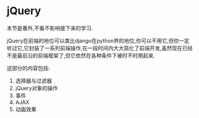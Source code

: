 # jQuery

本节是番外,不看不影响接下来的学习.

jQuery在前端的地位可以类比django在python界的地位,你可以不用它,但你一定听过它,它封装了一系列前端操作,在一段时间内大大简化了前端开发,虽然现在已经不是最前沿的前端框架了,但它依然在各种条件下被时不时用起来.

这部分的内容包括:

1. 选择器与过滤器
2. jQuery对象的操作
3. 事件
4. AJAX
5. 动画效果
